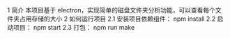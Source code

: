 1 简介
   本项目基于 electron，实现简单的磁盘文件夹分析功能，可以查看每个文件夹占用存储的大小
2 如何运行项目
2.1 安装项目依赖组件：
npm install
2.2 启动项目：
npm start
2.3 打包：
npm run make
